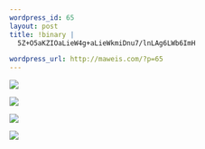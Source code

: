 ```yaml
--- 
wordpress_id: 65
layout: post
title: !binary |
  5Z+O5aKZIOaLieW4g+aLieWkmiDnu7/lnLAg6LWb6ImH

wordpress_url: http://maweis.com/?p=65
---
```

<p><img src="http://maweis.com/m/033_4.jpg" /></p>
<p><img src="http://maweis.com/m/026_1.jpg" /></p>
<p><img src="http://maweis.com/m/029_1.jpg" /></p>
<p><img src="http://maweis.com/m/010_1.jpg" /></p>
